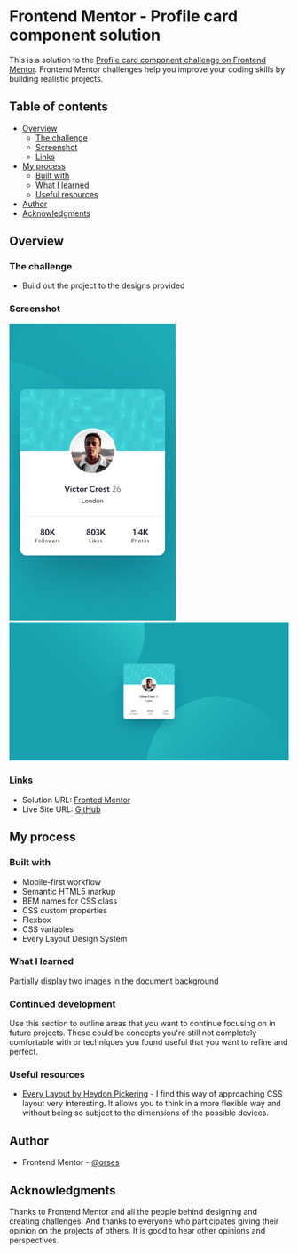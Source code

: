 # Frontend Mentor - Profile card component solution

This is a solution to the [Profile card component challenge on Frontend Mentor](https://www.frontendmentor.io/challenges/profile-card-component-cfArpWshJ). Frontend Mentor challenges help you improve your coding skills by building realistic projects.

## Table of contents

- [Overview](#overview)
  - [The challenge](#the-challenge)
  - [Screenshot](#screenshot)
  - [Links](#links)
- [My process](#my-process)
  - [Built with](#built-with)
  - [What I learned](#what-i-learned)
  - [Useful resources](#useful-resources)
- [Author](#author)
- [Acknowledgments](#acknowledgments)

## Overview

### The challenge

- Build out the project to the designs provided

### Screenshot

<img src="./data/screenshot_mobile_375.jpg" width="300">
<img src="./data/screenshot_desktop.jpg" width="600">

### Links

- Solution URL: [Fronted Mentor](https://www.frontendmentor.io/solutions/responsive-layout-with-grid-WlZNOBbyaV)
- Live Site URL: [GitHub](https://orses.github.io/html-css/card_profile/)

## My process

### Built with

- Mobile-first workflow
- Semantic HTML5 markup
- BEM names for CSS class
- CSS custom properties
- Flexbox
- CSS variables
- Every Layout Design System

### What I learned

Partially display two images in the document background

### Continued development

Use this section to outline areas that you want to continue focusing on in future projects. These could be concepts you're still not completely comfortable with or techniques you found useful that you want to refine and perfect.

### Useful resources

- [Every Layout by Heydon Pickering](https://every-layout.dev/rudiments/boxes/) - I find this way of approaching CSS layout very interesting. It allows you to think in a more flexible way and without being so subject to the dimensions of the possible devices.

## Author

- Frontend Mentor - [@orses](https://www.frontendmentor.io/profile/orses)

## Acknowledgments

Thanks to Frontend Mentor and all the people behind designing and creating challenges.
And thanks to everyone who participates giving their opinion on the projects of others. It is good to hear other opinions and perspectives.
